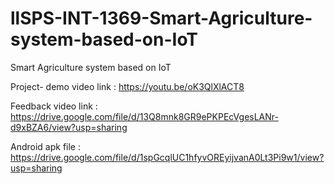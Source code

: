 # llSPS-INT-1369-Smart-Agriculture-system-based-on-IoT
Smart Agriculture system based on IoT

Project- demo video link : https://youtu.be/oK3QlXlACT8

Feedback video link : https://drive.google.com/file/d/13Q8mnk8GR9ePKPEcVgesLANr-d9xBZA6/view?usp=sharing

Android apk file : https://drive.google.com/file/d/1spGcqlUC1hfyvOREyijvanA0Lt3Pi9w1/view?usp=sharing
